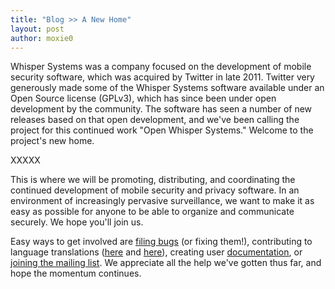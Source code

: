 ```yaml
---
title: "Blog >> A New Home"
layout: post
author: moxie0
---
```


Whisper Systems was a company focused on the development of mobile security software, which was acquired by 
Twitter in late 2011.  Twitter very generously made some of the Whisper Systems software available under an 
Open Source license (GPLv3), which has since been under open development by the community.  The software has 
seen a number of new releases based on that open development, and we've been calling the project for this 
continued work "Open Whisper Systems."  Welcome to the project's new home.

XXXXX

This is where we will be promoting, distributing, and coordinating the continued development of mobile security
and privacy software.  In an environment of increasingly pervasive surveillance, we want to make it as easy as
possible for anyone to be able to organize and communicate securely. We hope you'll join us.

Easy ways to get involved are [filing bugs](https://github.com/whispersystems/) (or fixing them!), contributing to
language translations ([here](https://www.transifex.com/projects/p/redphone/) and 
[here](https://www.transifex.com/projects/p/textsecure-official)), creating 
user [documentation](https://github.com/WhisperSystems/RedPhone/wiki), or 
[joining the mailing list](https://lists.riseup.net/www/info/whispersystems).  We appreciate all the help we've gotten
thus far, and hope the momentum continues.
